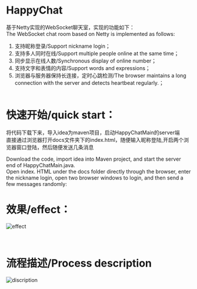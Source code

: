 # HappyChat
基于Netty实现的WebSocket聊天室，实现的功能如下：<br>
The WebSocket chat room based on Netty is implemented as follows:
<br>
1. 支持昵称登录/Support nickname login；<br>
2. 支持多人同时在线/Support multiple people online at the same time；<br>
3. 同步显示在线人数/Synchronous display of online number；<br>
4. 支持文字和表情的内容/Support words and expressions；<br>
5. 浏览器与服务器保持长连接，定时心跳检测/The browser maintains a long connection with the server and detects heartbeat regularly.；
<br><br>


# 快速开始/quick start：
 将代码下载下来，导入idea为maven项目，启动HappyChatMain的server端<br>
 直接通过浏览器打开docs文件夹下的index.html，随便输入昵称登陆,开启两个浏览器窗口登陆，然后随便发送几条消息
 
Download the code, import idea into Maven project, and start the server end of HappyChatMain.java.<br>
Open index. HTML under the docs folder directly through the browser, enter the nickname login, open two browser windows to login, and then send a few messages randomly:
<br>

# 效果/effect：
![effect](https://github.com/lightTrace/chat-room-by-netty/blob/master/docs/pic/show.png)

<br>


# 流程描述/Process description
![discription](https://github.com/lightTrace/chat-room-by-netty/blob/master/docs/pic/flow.png)


 
